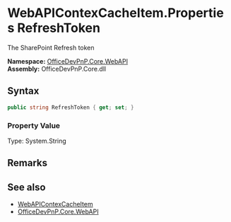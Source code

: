 # WebAPIContexCacheItem.Properties RefreshToken
 The SharePoint Refresh token   

**Namespace:** [OfficeDevPnP.Core.WebAPI](OfficeDevPnP.Core.WebAPI.md)  
**Assembly:** OfficeDevPnP.Core.dll  
## Syntax
```C#
public string RefreshToken { get; set; }
```

### Property Value
Type: System.String  

## Remarks
  
## See also
- [WebAPIContexCacheItem](OfficeDevPnP.Core.WebAPI.WebAPIContexCacheItem.md) 
- [OfficeDevPnP.Core.WebAPI](OfficeDevPnP.Core.WebAPI.md) 
